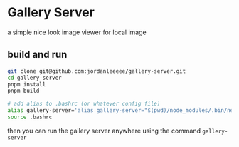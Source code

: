 # Gallery Server

a simple nice look image viewer for local image

## build and run

```bash
git clone git@github.com:jordanleeeee/gallery-server.git
cd gallery-server
pnpm install
pnpm build

# add alias to .bashrc (or whatever config file)
alias gallery-server='alias gallery-server="$(pwd)/node_modules/.bin/next start $(pwd)"' # replace $(pwd) with your current location
source .bashrc
```

then you can run the gallery server anywhere using the command `gallery-server`
